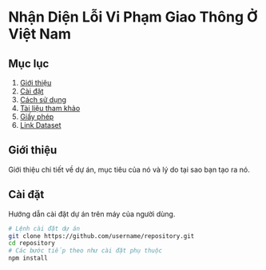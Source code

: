 # Nhận Diện Lỗi Vi Phạm Giao Thông Ở Việt Nam

## Mục lục
1. [Giới thiệu](#giới-thiệu)
2. [Cài đặt](#cài-đặt)
3. [Cách sử dụng](#cách-sử-dụng)
4. [Tài liệu tham khảo](#tài-liệu-tham-khảo)
5. [Giấy phép](#giấy-phép)
6. [Link Dataset](https://drive.google.com/drive/folders/194_AdJXcYqONsw11rxpC7bbF6ZTrLzur?usp=sharing)

## Giới thiệu

Giới thiệu chi tiết về dự án, mục tiêu của nó và lý do tại sao bạn tạo ra nó.

## Cài đặt

Hướng dẫn cài đặt dự án trên máy của người dùng.



```bash
# Lệnh cài đặt dự án
git clone https://github.com/username/repository.git
cd repository
# Các bước tiếp theo như cài đặt phụ thuộc
npm install
